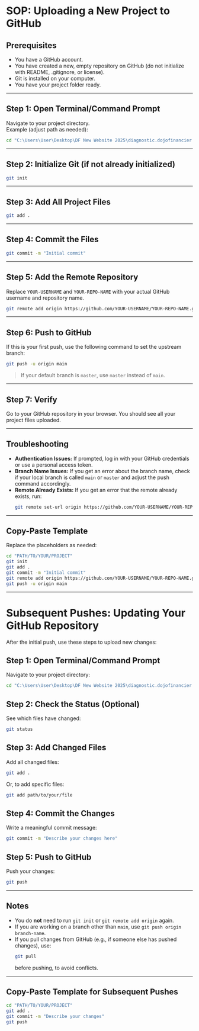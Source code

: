 # SOP: Uploading a New Project to GitHub

## Prerequisites

- You have a GitHub account.
- You have created a new, empty repository on GitHub (do not initialize with README, .gitignore, or license).
- Git is installed on your computer.
- You have your project folder ready.

---

## Step 1: Open Terminal/Command Prompt

Navigate to your project directory.  
Example (adjust path as needed):
```sh
cd "C:\Users\User\Desktop\DF New Website 2025\diagnostic.dojofinancier.ca"
```

---

## Step 2: Initialize Git (if not already initialized)

```sh
git init
```

---

## Step 3: Add All Project Files

```sh
git add .
```

---

## Step 4: Commit the Files

```sh
git commit -m "Initial commit"
```

---

## Step 5: Add the Remote Repository

Replace `YOUR-USERNAME` and `YOUR-REPO-NAME` with your actual GitHub username and repository name.

```sh
git remote add origin https://github.com/YOUR-USERNAME/YOUR-REPO-NAME.git
```

---

## Step 6: Push to GitHub

If this is your first push, use the following command to set the upstream branch:

```sh
git push -u origin main
```
> If your default branch is `master`, use `master` instead of `main`.

---

## Step 7: Verify

Go to your GitHub repository in your browser. You should see all your project files uploaded.

---

## Troubleshooting

- **Authentication Issues:** If prompted, log in with your GitHub credentials or use a personal access token.
- **Branch Name Issues:** If you get an error about the branch name, check if your local branch is called `main` or `master` and adjust the push command accordingly.
- **Remote Already Exists:** If you get an error that the remote already exists, run:
  ```sh
  git remote set-url origin https://github.com/YOUR-USERNAME/YOUR-REPO-NAME.git
  ```

---

## Copy-Paste Template

Replace the placeholders as needed:

```sh
cd "PATH/TO/YOUR/PROJECT"
git init
git add .
git commit -m "Initial commit"
git remote add origin https://github.com/YOUR-USERNAME/YOUR-REPO-NAME.git
git push -u origin main
```

---

# Subsequent Pushes: Updating Your GitHub Repository

After the initial push, use these steps to upload new changes:

## Step 1: Open Terminal/Command Prompt

Navigate to your project directory:
```sh
cd "C:\Users\User\Desktop\DF New Website 2025\diagnostic.dojofinancier.ca"
```

## Step 2: Check the Status (Optional)

See which files have changed:
```sh
git status
```

## Step 3: Add Changed Files

Add all changed files:
```sh
git add .
```
Or, to add specific files:
```sh
git add path/to/your/file
```

## Step 4: Commit the Changes

Write a meaningful commit message:
```sh
git commit -m "Describe your changes here"
```

## Step 5: Push to GitHub

Push your changes:
```sh
git push
```

---

## Notes

- You do **not** need to run `git init` or `git remote add origin` again.
- If you are working on a branch other than `main`, use `git push origin branch-name`.
- If you pull changes from GitHub (e.g., if someone else has pushed changes), use:
  ```sh
  git pull
  ```
  before pushing, to avoid conflicts.

---

## Copy-Paste Template for Subsequent Pushes

```sh
cd "PATH/TO/YOUR/PROJECT"
git add .
git commit -m "Describe your changes"
git push
``` 